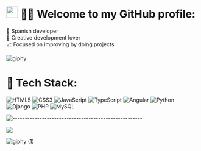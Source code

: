 # <img src="https://raw.githubusercontent.com/MartinHeinz/MartinHeinz/master/wave.gif" width="30px" height="30px" /> 👨‍🚀 Welcome to my GitHub profile:
🔭 Spanish developer<br>🎨 Creative development lover<br>📈 Focused on improving by doing projects

![giphy](https://user-images.githubusercontent.com/117676762/228602119-171acb86-c7d7-4252-9af0-b0fecc37a21c.gif)

# 🧪 Tech Stack:
![HTML5](https://img.shields.io/badge/html5-%23E34F26.svg?style=for-the-badge&logo=html5&logoColor=white) ![CSS3](https://img.shields.io/badge/css3-%231572B6.svg?style=for-the-badge&logo=css3&logoColor=white) ![JavaScript](https://img.shields.io/badge/javascript-%23323330.svg?style=for-the-badge&logo=javascript&logoColor=%23F7DF1E) ![TypeScript](https://img.shields.io/badge/typescript-%23007ACC.svg?style=for-the-badge&logo=typescript&logoColor=white) ![Angular](https://img.shields.io/badge/angular-%23DD0031.svg?style=for-the-badge&logo=angular&logoColor=white) ![Python](https://img.shields.io/badge/python-3670A0?style=for-the-badge&logo=python&logoColor=ffdd54) ![Django](https://img.shields.io/badge/django-%23092E20.svg?style=for-the-badge&logo=django&logoColor=white) ![PHP](https://img.shields.io/badge/php-%23777BB4.svg?style=for-the-badge&logo=php&logoColor=white) ![MySQL](https://img.shields.io/badge/mysql-%2300f.svg?style=for-the-badge&logo=mysql&logoColor=white)

![-----------------------------------------------------](https://raw.githubusercontent.com/andreasbm/readme/master/assets/lines/rainbow.png)

[![](https://visitcount.itsvg.in/api?id=jpuentesdev&icon=0&color=0)](https://visitcount.itsvg.in)

![giphy (1)](https://user-images.githubusercontent.com/117676762/228615051-3c50d6da-5c4b-44f2-8f73-12eb5161cee6.gif)

<!-- Proudly created with GPRM ( https://gprm.itsvg.in ) -->
